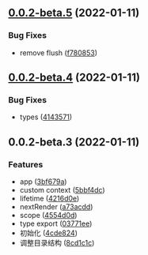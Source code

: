 ## [0.0.2-beta.5](https://github.com/JasKang/jweapp/compare/0.0.2-beta.4...0.0.2-beta.5) (2022-01-11)


### Bug Fixes

* remove flush ([f780853](https://github.com/JasKang/jweapp/commit/f7808539bd9b1bbeb75fe5d4dae86970b37f63e5))

## [0.0.2-beta.4](https://github.com/JasKang/jweapp/compare/0.0.2-beta.3...0.0.2-beta.4) (2022-01-11)


### Bug Fixes

* types ([4143571](https://github.com/JasKang/jweapp/commit/41435710cb3ef36d47060a443fd600c4d4ab2506))

## 0.0.2-beta.3 (2022-01-11)


### Features

* app ([3bf679a](https://github.com/JasKang/jweapp/commit/3bf679a38ad92469c9b5da6f1267c327081bf9a4))
* custom context ([5bbf4dc](https://github.com/JasKang/jweapp/commit/5bbf4dc6b6b4b813ac82ed3e4784534f11655a03))
* lifetime ([4216d0e](https://github.com/JasKang/jweapp/commit/4216d0e132f283ff4655710a1229b0f12cf058d6))
* nextRender ([a73acdd](https://github.com/JasKang/jweapp/commit/a73acddfeabca7b33060cfe5ac3424d042874d5a))
* scope ([4554d0d](https://github.com/JasKang/jweapp/commit/4554d0d45b5597ccb2676bdf801971119a81803a))
* type export ([03771ee](https://github.com/JasKang/jweapp/commit/03771ee40ef362f90848c39092f375f850efd811))
* 初始化 ([4cde824](https://github.com/JasKang/jweapp/commit/4cde824e39d9701320d427bea8fa5dfe52965256))
* 调整目录结构 ([8cd1c1c](https://github.com/JasKang/jweapp/commit/8cd1c1c85ba737e012dfacc5458b4c9840405ea3))

